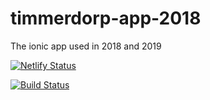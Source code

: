 # timmerdorp-app-2018
The ionic app used in 2018 and 2019

[![Netlify Status](https://api.netlify.com/api/v1/badges/d50eed96-c4f1-454a-8384-bff3875540c8/deploy-status)](https://app.netlify.com/sites/timmerdorp-app/deploys)

[![Build Status](https://travis-ci.org/SHoogland/timmerdorp-app-2018.svg?branch=develop)](https://travis-ci.org/SHoogland/timmerdorp-app-2018)
